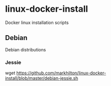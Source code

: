 # linux-docker-install
Docker linux installation scripts

## Debian
Debian distributions

### Jessie
wget https://github.com/markhilton/linux-docker-install/blob/master/debian-jessie.sh
